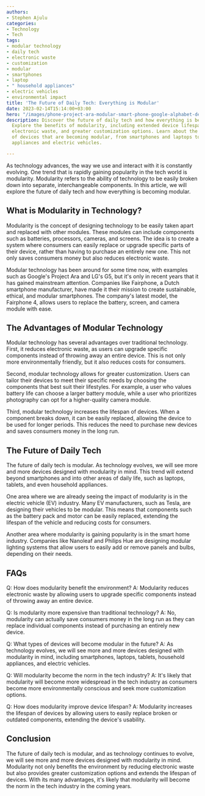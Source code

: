 ```yaml
---
authors:
- Stephen Ajulu
categories:
- Technology
- Tech
tags:
- modular technology
- daily tech
- electronic waste
- customization
- modular
- smartphones
- laptop
- " household appliances"
- electric vehicles
- environmental impact
title: 'The Future of Daily Tech: Everything is Modular'
date: 2023-02-14T15:14:00+03:00
hero: "/images/phone-project-ara-modular-smart-phone-google-alphabet-design-technology-news_dezeen_ban_0.jpg"
description: Discover the future of daily tech and how everything is becoming modular.
  Explore the benefits of modularity, including extended device lifespan, reduced
  electronic waste, and greater customization options. Learn about the different types
  of devices that are becoming modular, from smartphones and laptops to household
  appliances and electric vehicles.

---
```

As technology advances, the way we use and interact with it is constantly evolving. One trend that is rapidly gaining popularity in the tech world is modularity. Modularity refers to the ability of technology to be easily broken down into separate, interchangeable components. In this article, we will explore the future of daily tech and how everything is becoming modular.

## What is Modularity in Technology?

Modularity is the concept of designing technology to be easily taken apart and replaced with other modules. These modules can include components such as batteries, processors, cameras, and screens. The idea is to create a system where consumers can easily replace or upgrade specific parts of their device, rather than having to purchase an entirely new one. This not only saves consumers money but also reduces electronic waste.

Modular technology has been around for some time now, with examples such as Google's Project Ara and LG's G5, but it's only in recent years that it has gained mainstream attention. Companies like Fairphone, a Dutch smartphone manufacturer, have made it their mission to create sustainable, ethical, and modular smartphones. The company's latest model, the Fairphone 4, allows users to replace the battery, screen, and camera module with ease.

## The Advantages of Modular Technology

Modular technology has several advantages over traditional technology. First, it reduces electronic waste, as users can upgrade specific components instead of throwing away an entire device. This is not only more environmentally friendly, but it also reduces costs for consumers.

Second, modular technology allows for greater customization. Users can tailor their devices to meet their specific needs by choosing the components that best suit their lifestyles. For example, a user who values battery life can choose a larger battery module, while a user who prioritizes photography can opt for a higher-quality camera module.

Third, modular technology increases the lifespan of devices. When a component breaks down, it can be easily replaced, allowing the device to be used for longer periods. This reduces the need to purchase new devices and saves consumers money in the long run.

## The Future of Daily Tech

The future of daily tech is modular. As technology evolves, we will see more and more devices designed with modularity in mind. This trend will extend beyond smartphones and into other areas of daily life, such as laptops, tablets, and even household appliances.

One area where we are already seeing the impact of modularity is in the electric vehicle (EV) industry. Many EV manufacturers, such as Tesla, are designing their vehicles to be modular. This means that components such as the battery pack and motor can be easily replaced, extending the lifespan of the vehicle and reducing costs for consumers.

Another area where modularity is gaining popularity is in the smart home industry. Companies like Nanoleaf and Philips Hue are designing modular lighting systems that allow users to easily add or remove panels and bulbs, depending on their needs.

## FAQs

Q: How does modularity benefit the environment? A: Modularity reduces electronic waste by allowing users to upgrade specific components instead of throwing away an entire device.

Q: Is modularity more expensive than traditional technology? A: No, modularity can actually save consumers money in the long run as they can replace individual components instead of purchasing an entirely new device.

Q: What types of devices will become modular in the future? A: As technology evolves, we will see more and more devices designed with modularity in mind, including smartphones, laptops, tablets, household appliances, and electric vehicles.

Q: Will modularity become the norm in the tech industry? A: It's likely that modularity will become more widespread in the tech industry as consumers become more environmentally conscious and seek more customization options.

Q: How does modularity improve device lifespan? A: Modularity increases the lifespan of devices by allowing users to easily replace broken or outdated components, extending the device's usability.

## Conclusion

The future of daily tech is modular, and as technology continues to evolve, we will see more and more devices designed with modularity in mind. Modularity not only benefits the environment by reducing electronic waste but also provides greater customization options and extends the lifespan of devices. With its many advantages, it's likely that modularity will become the norm in the tech industry in the coming years.